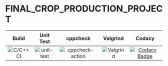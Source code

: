 # FINAL_CROP_PRODUCTION_PROJECT

|Build|Unit Test|cppcheck|Valgrind|Codacy|
|:--:|:--:|:--:|:--:|:--:|
|![C/C++ CI](https://github.com/99002456/MINI_PROJECT/workflows/C/C++%20CI/badge.svg?branch=master)|![unit-test](https://github.com/99002456/MINI_PROJECT/workflows/unit-test/badge.svg?branch=master)|![cppcheck-action](https://github.com/99002456/MINI_PROJECT/workflows/cppcheck-action/badge.svg?branch=master)|![Valgrind](https://github.com/99002456/MINI_PROJECT/workflows/Valgrind/badge.svg?branch=master)|[![Codacy Badge](https://api.codacy.com/project/badge/Grade/f36b8756d340468281d6d822d1c66177)](https://app.codacy.com/gh/99002456/MINI_PROJECT?utm_source=github.com&utm_medium=referral&utm_content=99002456/MINI_PROJECT&utm_campaign=Badge_Grade)|
